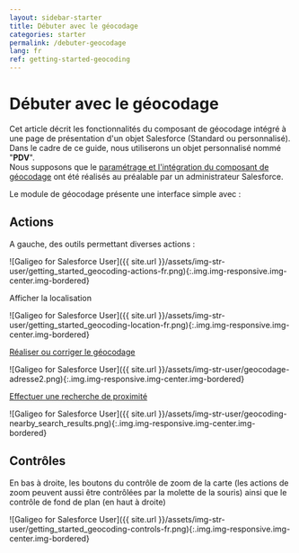 ```yaml
---
layout: sidebar-starter
title: Débuter avec le géocodage
categories: starter
permalink: /debuter-geocodage
lang: fr
ref: getting-started-geocoding
---
```


# Débuter avec le géocodage

Cet article décrit les fonctionnalités du composant de géocodage intégré à une page de présentation d'un objet Salesforce (Standard ou personnalisé). Dans le cadre de ce guide, nous utiliserons un objet personnalisé nommé "**PDV**".  
Nous supposons que le [paramétrage et l'intégration du composant de géocodage](config-composants) ont été réalisés au préalable par un administrateur Salesforce.

Le module de géocodage présente une interface simple avec :

## Actions

A gauche, des outils permettant diverses actions :

![Galigeo for Salesforce User]({{ site.url }}/assets/img-str-user/getting_started_geocoding-actions-fr.png){:.img.img-responsive.img-center.img-bordered}

Afficher la localisation

![Galigeo for Salesforce User]({{ site.url }}/assets/img-str-user/getting_started_geocoding-location-fr.png){:.img.img-responsive.img-center.img-bordered}

[Réaliser ou corriger le géocodage](/geocodage#géocodage-à-partir-dune-adresse)

![Galigeo for Salesforce User]({{ site.url }}/assets/img-str-user/geocodage-adresse2.png){:.img.img-responsive.img-center.img-bordered}

[Effectuer une recherche de proximité](/geocodage#recherche-à-proximité)

![Galigeo for Salesforce User]({{ site.url }}/assets/img-str-user/geocoding-nearby_search_results.png){:.img.img-responsive.img-center.img-bordered}

## Contrôles

En bas à droite, les boutons du contrôle de zoom de la carte (les actions de zoom peuvent aussi être contrôlées par la molette de la souris) ainsi que le contrôle de fond de plan (en haut à droite)

![Galigeo for Salesforce User]({{ site.url }}/assets/img-str-user/getting_started_geocoding-controls-fr.png){:.img.img-responsive.img-center.img-bordered}